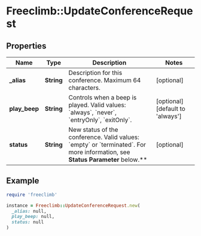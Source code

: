 # Freeclimb::UpdateConferenceRequest

## Properties

| Name | Type | Description | Notes |
| ---- | ---- | ----------- | ----- |
| **_alias** | **String** | Description for this conference. Maximum 64 characters. | [optional] |
| **play_beep** | **String** | Controls when a beep is played. Valid values: &#x60;always&#x60;, &#x60;never&#x60;, &#x60;entryOnly&#x60;, &#x60;exitOnly&#x60;. | [optional][default to &#39;always&#39;] |
| **status** | **String** | New status of the conference. Valid values: &#x60;empty&#x60; or &#x60;terminated&#x60;. For more information, see **Status Parameter** below.** | [optional] |

## Example

```ruby
require 'freeclimb'

instance = Freeclimb::UpdateConferenceRequest.new(
  _alias: null,
  play_beep: null,
  status: null
)
```

